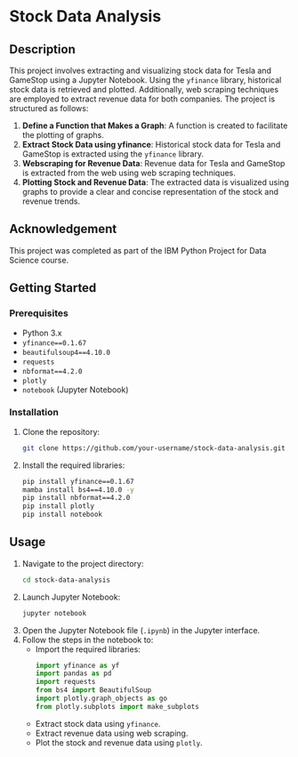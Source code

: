 # Stock Data Analysis

## Description

This project involves extracting and visualizing stock data for Tesla and GameStop using a Jupyter Notebook. Using the `yfinance` library, historical stock data is retrieved and plotted. Additionally, web scraping techniques are employed to extract revenue data for both companies. The project is structured as follows:

1. **Define a Function that Makes a Graph**: A function is created to facilitate the plotting of graphs.
2. **Extract Stock Data using yfinance**: Historical stock data for Tesla and GameStop is extracted using the `yfinance` library.
3. **Webscraping for Revenue Data**: Revenue data for Tesla and GameStop is extracted from the web using web scraping techniques.
4. **Plotting Stock and Revenue Data**: The extracted data is visualized using graphs to provide a clear and concise representation of the stock and revenue trends.

## Acknowledgement

This project was completed as part of the IBM Python Project for Data Science course.

## Getting Started

### Prerequisites

- Python 3.x
- `yfinance==0.1.67`
- `beautifulsoup4==4.10.0`
- `requests`
- `nbformat==4.2.0`
- `plotly`
- `notebook` (Jupyter Notebook)

### Installation

1. Clone the repository:
    ```bash
    git clone https://github.com/your-username/stock-data-analysis.git
    ```
2. Install the required libraries:
    ```bash
    pip install yfinance==0.1.67
    mamba install bs4==4.10.0 -y
    pip install nbformat==4.2.0
    pip install plotly
    pip install notebook
    ```

## Usage

1. Navigate to the project directory:
    ```bash
    cd stock-data-analysis
    ```
2. Launch Jupyter Notebook:
    ```bash
    jupyter notebook
    ```
3. Open the Jupyter Notebook file (`.ipynb`) in the Jupyter interface.
4. Follow the steps in the notebook to:
    - Import the required libraries:
        ```python
        import yfinance as yf
        import pandas as pd
        import requests
        from bs4 import BeautifulSoup
        import plotly.graph_objects as go
        from plotly.subplots import make_subplots
        ```
    - Extract stock data using `yfinance`.
    - Extract revenue data using web scraping.
    - Plot the stock and revenue data using `plotly`.
